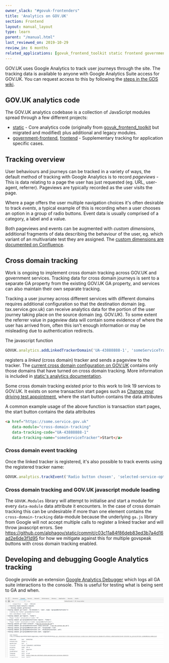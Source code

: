```yaml
---
owner_slack: "#govuk-frontenders"
title: 'Analytics on GOV.UK'
section: Frontend
layout: manual_layout
type: learn
parent: "/manual.html"
last_reviewed_on: 2019-10-29
review_in: 6 months
related_applications: [govuk_frontend_toolkit static frontend government-frontend]
---
```


GOV.UK uses Google Analytics to track user journeys through the site. The tracking
data is available to anyone with Google Analytics Suite access for GOV.UK. You can
request access to this by following the [steps in the GDS wiki](https://sites.google.com/a/digital.cabinet-office.gov.uk/gds/communities-of-practice/data-analysis/tools-technical/access-to-google-analytics).

## GOV.UK analytics code

The GOV.UK analytics codebase is a collection of JavaScript modules spread through a few different projects:

- [static](https://github.com/alphagov/static/tree/master/app/assets/javascripts/analytics) - Core analytics code (originally from [govuk_frontend_toolkit](https://github.com/alphagov/govuk_frontend_toolkit/tree/master/javascripts/govuk/analytics) but migrated and modified) plus additional and legacy modules.
- [government-frontend](https://github.com/alphagov/government-frontend/blob/master/app/assets/javascripts/modules/track-radio-group.js), [frontend](https://github.com/alphagov/frontend/tree/master/app/assets/javascripts/modules) - Supplementary tracking for application specific cases.

## Tracking overview

User behaviours and journeys can be tracked in a variety of ways, the default method of tracking with Google Analytics is to record _pageviews_ - This is data relating to a page the user has just requested (eg. URL, user-agent, referrer).
Pageviews are typically recorded as the user visits the page.

Where a page offers the user multiple navigation choices it's often desirable to track _events_, a typical example of this is recording when a user chooses an option in a group of radio buttons. Event data is usually comprised of a category, a label and a value.

Both pageviews and events can be augmented with _custom dimensions_, additional fragments of data describing the behaviour of the user, eg. which variant of an multivariate test they are assigned.  The [custom dimensions are documented on Confluence](https://gov-uk.atlassian.net/wiki/spaces/GOVUK/pages/23855552/Analytics+on+GOV.UK).

## Cross domain tracking

Work is ongoing to implement cross domain tracking across GOV.UK and government services. Tracking data for cross domain journeys is sent to a separate GA property from the existing GOV.UK GA property, and services can also maintain their own separate tracking.

Tracking a user journey across different services with different domains requires additional configuration so that the destination domain (eg. tax.service.gov.uk) can receive analytics data for the portion of the user journey taking place on the source domain (eg. GOV.UK).
To some extent the referrer value in pageview data will contain some evidence of where the user has arrived from, often this isn't enough information or may be misleading due to authentication redirects.

The javascript function

```javascript
GOVUK.analytics.addLinkedTrackerDomain('UA-43888888-1', 'someServiceTracker', ['some.service.gov.uk'])
```

registers a _linked_ (cross domain) tracker and sends a pageview to the tracker. The [current cross domain configuration on GOV.UK](https://github.com/alphagov/static/blob/master/app/assets/javascripts/analytics/init.js.erb#L44) contains only those domains that have turned on cross domain tracking. More information is included in [static's analytics documentation](https://github.com/alphagov/static/blob/master/doc/analytics.md#tracking-across-domains).

Some cross domain tracking existed prior to this work to link 19 services to GOV.UK. It exists on some transaction start pages such as [Change your driving test appointment](https://www.gov.uk/change-driving-test), where the start button contains the data attributes

A common example usage of the above function is transaction start pages, the start button contains the data attributes

```html
<a href="https://some.service.gov.uk"
   data-module="cross-domain-tracking"
   data-tracking-code="UA-43888888-1"
   data-tracking-name="someServiceTracker">Start</a>
```

### Cross domain event tracking

Once the linked tracker is registered, it's also possible to track events using the registered tracker name:

```javascript
GOVUK.analytics.trackEvent('Radio button chosen', 'selected-service-option', { 'trackerName': 'someServiceTracker' })
```

### Cross domain tracking and GOV.UK javascript module loading

The `GOVUK.Modules` library will attempt to initialise and start a module for every `data-module` data attribute it encounters.
In the case of cross domain tracking this can be undesirable if more than one element contains the `cross-domain-tracking` data-module because the underlying `ga.js` library from Google will not accept multiple calls to register a linked tracker and will throw javascript errors.
See https://github.com/alphagov/static/commit/c03c11a84f86deb83ed3b7a4d16ad2e6de3f1d95 for how we mitigate against this for multiple govspeak buttons with cross domain tracking enabled.

## Developing and debugging Google Analytics tracking

Google provide an extension [Google Analytics Debugger](https://chrome.google.com/webstore/detail/google-analytics-debugger/jnkmfdileelhofjcijamephohjechhna?hl=en) which logs all GA suite interactions to the console.
This is useful for testing what is being sent to GA and when.

![Google Analytics Debugger console output](images/google-analytics-debugger-output.png)
